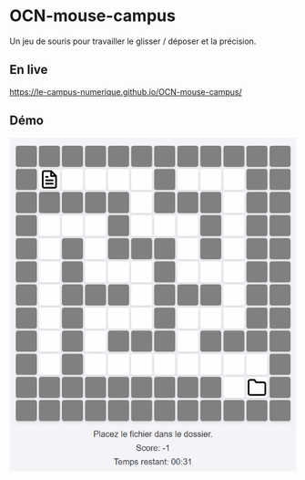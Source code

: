 # OCN-mouse-campus

Un jeu de souris pour travailler le glisser / déposer et la précision. 


## En live 
https://le-campus-numerique.github.io/OCN-mouse-campus/

## Démo

![dactylo-campus.gif](dactylo-campus.gif)